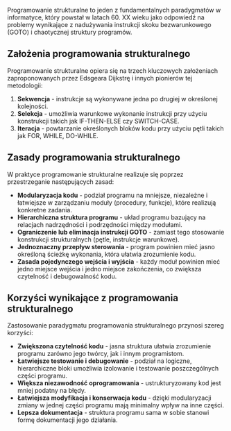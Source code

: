 

Programowanie strukturalne to jeden z fundamentalnych paradygmatów w informatyce, który powstał w latach 60. XX wieku jako odpowiedź na problemy wynikające z nadużywania instrukcji skoku bezwarunkowego (GOTO) i chaotycznej struktury programów.

## Założenia programowania strukturalnego

Programowanie strukturalne opiera się na trzech kluczowych założeniach zaproponowanych przez Edsgeara Dijkstrę i innych pionierów tej metodologii:

1. **Sekwencja** - instrukcje są wykonywane jedna po drugiej w określonej kolejności.
2. **Selekcja** - umożliwia warunkowe wykonanie instrukcji przy użyciu konstrukcji takich jak IF-THEN-ELSE czy SWITCH-CASE.
3. **Iteracja** - powtarzanie określonych bloków kodu przy użyciu pętli takich jak FOR, WHILE, DO-WHILE.

## Zasady programowania strukturalnego

W praktyce programowanie strukturalne realizuje się poprzez przestrzeganie następujących zasad:

- **Modularyzacja kodu** - podział programu na mniejsze, niezależne i łatwiejsze w zarządzaniu moduły (procedury, funkcje), które realizują konkretne zadania.
- **Hierarchiczna struktura programu** - układ programu bazujący na relacjach nadrzędności i podrzędności między modułami.
- **Ograniczenie lub eliminacja instrukcji GOTO** - zamiast tego stosowanie konstrukcji strukturalnych (pętle, instrukcje warunkowe).
- **Jednoznaczny przepływ sterowania** - program powinien mieć jasno określoną ścieżkę wykonania, która ułatwia zrozumienie kodu.
- **Zasada pojedynczego wejścia i wyjścia** - każdy moduł powinien mieć jedno miejsce wejścia i jedno miejsce zakończenia, co zwiększa czytelność i debugowalność kodu.

## Korzyści wynikające z programowania strukturalnego

Zastosowanie paradygmatu programowania strukturalnego przynosi szereg korzyści:

- **Zwiększona czytelność kodu** - jasna struktura ułatwia zrozumienie programu zarówno jego twórcy, jak i innym programistom.
- **Łatwiejsze testowanie i debugowanie** - podział na logiczne, hierarchiczne bloki umożliwia izolowanie i testowanie poszczególnych części programu.
- **Większa niezawodność oprogramowania** - ustrukturyzowany kod jest mniej podatny na błędy.
- **Łatwiejsza modyfikacja i konserwacja kodu** - dzięki modularyzacji zmiany w jednej części programu mają minimalny wpływ na inne części.
- **Lepsza dokumentacja** - struktura programu sama w sobie stanowi formę dokumentacji jego działania.